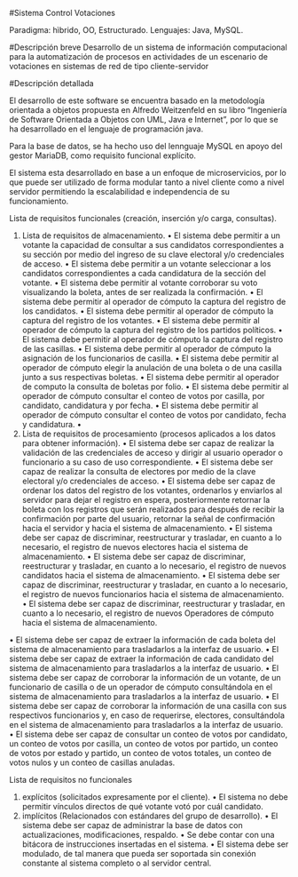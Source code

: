 #Sistema Control Votaciones

Paradigma: hìbrido, OO, Estructurado.
Lenguajes: Java, MySQL.

#Descripción breve
Desarrollo de un sistema de información computacional para la automatización de procesos en actividades de un escenario de votaciones en sistemas de red de tipo cliente-servidor 

#Descripción detallada

El desarrollo de este software se encuentra basado en la metodología orientada a objetos propuesta en Alfredo Weitzenfeld en su libro “Ingeniería de Software Orientada a Objetos con UML, Java e Internet”, por lo que se ha desarrollado en el lenguaje de programación java.

Para la base de datos, se ha hecho uso del lennguaje MySQL en apoyo del gestor MariaDB, como requisito funcional explícito.

El sistema esta desarrollado en base a un enfoque de microservicios, por lo que puede ser utilizado de forma modular tanto a nivel cliente como a nivel servidor permitiendo la escalabilidad e independencia de su funcionamiento.

 Lista de requisitos funcionales (creación, inserción y/o carga, consultas).
1.	Lista de requisitos de almacenamiento.
•	El sistema debe permitir a un votante la capacidad de consultar a sus candidatos correspondientes a su sección por medio del ingreso de su clave electoral y/o credenciales de acceso.
•	El sistema debe permitir a un votante seleccionar a los candidatos correspondientes a cada candidatura de la sección del votante.
•	El sistema debe permitir al votante corroborar su voto visualizando la boleta, antes de ser realizada la confirmación.
•	El sistema debe permitir al operador de cómputo la captura del registro de los candidatos.
•	El sistema debe permitir al operador de cómputo la captura del registro de los votantes.
•	El sistema debe permitir al operador de cómputo la captura del registro de los partidos políticos.
•	El sistema debe permitir al operador de cómputo la captura del registro de las casillas.
•	El sistema debe permitir al operador de cómputo la asignación de los funcionarios de casilla.
•	El sistema debe permitir al operador de cómputo elegir la anulación de una boleta o de una casilla junto a sus respectivas boletas.
•	El sistema debe permitir al operador de computo la consulta de boletas por folio.
•	El sistema debe permitir al operador de cómputo consultar el conteo de votos por casilla, por candidato, candidatura y por fecha.
•	El sistema debe permitir al operador de cómputo consultar el conteo de votos por candidato, fecha y candidatura.
•	
2.	Lista de requisitos de procesamiento (procesos aplicados a los datos para obtener información).
•	El sistema debe ser capaz de realizar la validación de las credenciales de acceso y dirigir al usuario operador o funcionario a su caso de uso correspondiente.
•	El sistema debe ser capaz de realizar la consulta de electores por medio de la clave electoral y/o credenciales de acceso.
•	El sistema debe ser capaz de ordenar los datos del registro de los votantes, ordenarlos y enviarlos al servidor para dejar el registro en espera, posteriormente retornar la boleta con los registros que serán realizados para después de recibir la confirmación por parte del usuario, retornar la señal de confirmación hacia el servidor y hacia el sistema de almacenamiento.
•	El sistema debe ser capaz de discriminar, reestructurar y trasladar, en cuanto a lo necesario, el registro de nuevos electores hacia el sistema de almacenamiento.
•	El sistema debe ser capaz de discriminar, reestructurar y trasladar, en cuanto a lo necesario, el registro de nuevos candidatos hacia el sistema de almacenamiento.
•	El sistema debe ser capaz de discriminar, reestructurar y trasladar, en cuanto a lo necesario, el registro de nuevos funcionarios hacia el sistema de almacenamiento.
•	El sistema debe ser capaz de discriminar, reestructurar y trasladar, en cuanto a lo necesario, el registro de nuevos Operadores de cómputo hacia el sistema de almacenamiento.

•	El sistema debe ser capaz de extraer la información de cada boleta del sistema de almacenamiento para trasladarlos a la interfaz de usuario.
•	El sistema debe ser capaz de extraer la información de cada candidato del sistema de almacenamiento para trasladarlos a la interfaz de usuario.
•	El sistema debe ser capaz de corroborar la información de un votante, de un funcionario de casilla o de un operador de cómputo consultándola en el sistema de almacenamiento para trasladarlos a la interfaz de usuario.
•	El sistema debe ser capaz de corroborar la información de una casilla con sus respectivos funcionarios y, en caso de requerirse, electores, consultándola en el sistema de almacenamiento para trasladarlos a la interfaz de usuario.
•	El sistema debe ser capaz de consultar un conteo de votos por candidato, un conteo de votos por casilla, un conteo de votos por partido, un conteo de votos por estado y partido, un conteo de votos totales, un conteo de votos nulos y un conteo de casillas anuladas.

Lista de requisitos no funcionales
1.	explícitos (solicitados expresamente por el cliente).
•	El sistema no debe permitir vínculos directos de qué votante votó por cuál candidato.
2.	implícitos (Relacionados con estándares del grupo de desarrollo).
•	El sistema debe ser capaz de administrar la base de datos con actualizaciones, modificaciones, respaldo.
•	Se debe contar con una bitácora de instrucciones insertadas en el sistema.
•	El sistema debe ser modulado, de tal manera que pueda ser soportada sin conexión constante al sistema completo o al servidor central.

